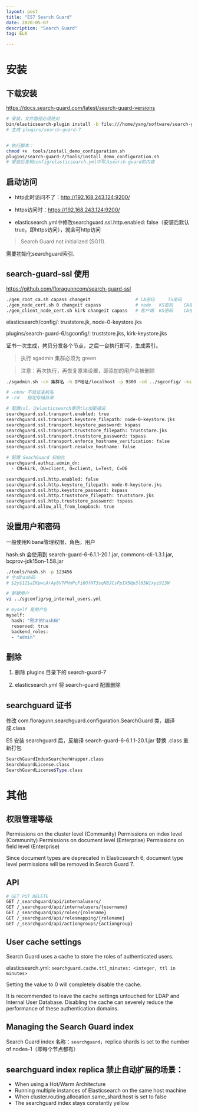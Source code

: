 ```yaml
---
layout: post
title: "ES7 Search Guard"
date: 2020-05-07
description: "Search Guard"
tag: ELK

---
```



# 安装

## 下载安装

https://docs.search-guard.com/latest/search-guard-versions

```sh
# 安装，文件路径必须绝对
bin/elasticsearch-plugin install -b file:///home/yang/software/search-guard-7-7.6.2-41.0.0.zip
# 生成 plugins/search-guard-7


# 执行脚本：
chmod +x  tools/install_demo_configuration.sh
plugins/search-guard-7/tools/install_demo_configuration.sh
# 安装后发现config/elasticsearch.yml中写入search-guard的内容
```

## 启动访问

- http此时访问不了：http://192.168.243.124:9200/

- https访问时：https://192.168.243.124:9200/

- elasticsearch.yml中修改searchguard.ssl.http.enabled: false（安装后默认true，即https访问），就会可http访问


> Search Guard not initialized (SG11).          

需要初始化searchguard索引.



## search-guard-ssl 使用

https://github.com/floragunncom/search-guard-ssl

```sh
./gen_root_ca.sh capass changeit                 # CA密码     TS密码
./gen_node_cert.sh 0 changeit capass             # node   KS密码    CA密码
./gen_client_node_cert.sh kirk changeit capass   # 客户端  KS密码    CA密码
```

elasticsearch/config/: truststore.jk, node-0-keystore.jks

plugins/search-guard-6/sgconfig/: truststore.jks, kirk-keystore.jks

证书一次生成，拷贝分发各个节点，之后一台执行即可，生成索引。

> 执行 sgadmin 集群必须为 green

> 注意：再次执行，再恢复原来设置，即添加的用户会被删除


```sh
./sgadmin.sh -cn 集群名 -h IP地址/localhost -p 9300 -cd ../sgconfig/ -ks kirk-keystore.jks -kspass 123456 -ts truststore.jks -tspass 123456 -nhnv

# -nhnv 不验证主机名
# -cd   指定存储目录
```


```sh
# 配置ssl，让elasticsearch使用tls加密通讯
searchguard.ssl.transport.enabled: true
searchguard.ssl.transport.keystore_filepath: node-0-keystore.jks
searchguard.ssl.transport.keystore_password: kspass
searchguard.ssl.transport.truststore_filepath: truststore.jks
searchguard.ssl.transport.truststore_password: tspass
searchguard.ssl.transport.enforce_hostname_verification: false
searchguard.ssl.transport.resolve_hostname: false

# 配置 SeachGuard 初始化
searchguard.authcz.admin_dn:
  - CN=kirk, OU=client, O=client, L=Test, C=DE  

searchguard.ssl.http.enabled: false
searchguard.ssl.http.keystore_filepath: node-0-keystore.jks
searchguard.ssl.http.keystore_password: kspass
searchguard.ssl.http.truststore_filepath: truststore.jks
searchguard.ssl.http.truststore_password: tspass
searchguard.allow_all_from_loopback: true
```



## 设置用户和密码

一般使用Kibana管理权限，角色，用户

hash.sh 会使用到 search-guard-6-6.1.1-20.1.jar, commons-cli-1.3.1.jar, bcprov-jdk15on-1.58.jar 

```sh
./tools/hash.sh -p 123456
# 生成hash码
# $2y$12$aIKpwcArAy8V7PVmPcFi6OfHT3sqN8JCsFpIX5Qp3l65W1xyi913W

# 新建用户
vi ../sgconfig/sg_internal_users.yml
```

```sh
# myself 是用户名
myself:
  hash: "刚才的hash码"
  reserved: true
  backend_roles:
  - "admin"
```


## 删除

1. 删除 plugins 目录下的 search-guard-7

2. elasticsearch.yml 将 search-guard 配置删除



## searchguard 证书

修改 com.floragunn.searchguard.configuration.SearchGuard 类，编译成.class

ES 安装 searchguard 后，反编译 search-guard-6-6.1.1-20.1.jar 替换 .class 重新打包

```sh
SearchGuardIndexSearcherWrapper.class
SearchGuardLicense.class
SearchGuardLicense$Type.class
```


# 其他

## 权限管理等级

Permissions on the cluster level (Community)
Permissions on index level (Community)
Permissions on document level (Enterprise)
Permissions on field level (Enterprise)

Since document types are deprecated in Elasticsearch 6, document type level permissions will be removed in Search Guard 7.


## API

```sh
# GET PUT DELETE
GET /_searchguard/api/internalusers/
GET /_searchguard/api/internalusers/{username}
GET /_searchguard/api/roles/{rolename}
GET /_searchguard/api/rolesmapping/{rolename}
GET /_searchguard/api/actiongroups/{actiongroup}
```


## User cache settings

Search Guard uses a cache to store the roles of authenticated users.

elasticsearch.yml:
`searchguard.cache.ttl_minutes: <integer, ttl in minutes>`

Setting the value to 0 will completely disable the cache.

It is recommended to leave the cache settings untouched for LDAP and Internal User Database. Disabling the cache can severely reduce the performance of these authentication domains.


## Managing the Search Guard index

Search Guard index 名称：`searchguard`，replica shards is set to the number of nodes-1（即每个节点都有）


## searchguard index replica 禁止自动扩展的场景：

- When using a Hot/Warm Architecture
- Running multiple instances of Elasticsearch on the same host machine
- When cluster.routing.allocation.same_shard.host is set to false
- The searchguard index stays constantly yellow


